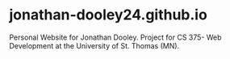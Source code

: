 # jonathan-dooley24.github.io
Personal Website for Jonathan Dooley. Project for CS 375- Web Development at the University of St. Thomas (MN).
